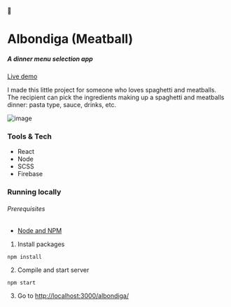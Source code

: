 🍝
# Albondiga (Meatball)
##### A dinner menu selection app


[Live demo](https://marguerite.io/albondiga/)

I made this little project for someone who loves spaghetti
and meatballs. The recipient can pick the ingredients making
up a spaghetti and meatballs dinner: pasta type, sauce, drinks, etc.

![image](https://user-images.githubusercontent.com/5288685/44005732-4d8b114c-9e46-11e8-87e7-713635fd0e00.png)


### Tools & Tech
* React
* Node
* SCSS
* Firebase


### Running locally
###### Prerequisites
* [Node and NPM](https://nodejs.org/en/download/)


1. Install packages
```
npm install
```
2. Compile and start server
```
npm start
```
3. Go to [http://localhost:3000/albondiga/](http://localhost:3000/albondiga/)
